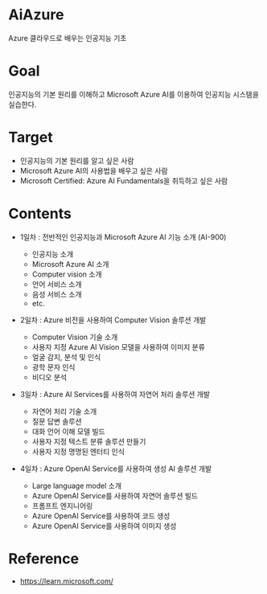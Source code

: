 # AiAzure
Azure 클라우드로 배우는 인공지능 기초

# Goal
인공지능의 기본 원리를 이해하고 Microsoft Azure AI를 이용하여 인공지능 시스템을 실습한다.

# Target
 - 인공지능의 기본 원리를 알고 싶은 사람
 - Microsoft Azure AI의 사용법을 배우고 싶은 사람
 - Microsoft Certified: Azure AI Fundamentals을 취득하고 싶은 사람

# Contents

 - 1일차 : 전반적인 인공지능과 Microsoft Azure AI 기능 소개 (AI-900)
    - 인공지능 소개
    - Microsoft Azure AI 소개
    - Computer vision 소개
    - 언어 서비스 소개
    - 음성 서비스 소개
    - etc.

 - 2일차 : Azure 비전을 사용하여 Computer Vision 솔루션 개발
    - Computer Vision 기술 소개
    - 사용자 지정 Azure AI Vision 모델을 사용하여 이미지 분류
    - 얼굴 감지, 분석 및 인식
    - 광학 문자 인식
    - 비디오 분석

 - 3일차 : Azure AI Services를 사용하여 자연어 처리 솔루션 개발
    - 자연어 처리 기술 소개
    - 질문 답변 솔루션
    - 대화 언어 이해 모델 빌드
    - 사용자 지정 텍스트 분류 솔루션 만들기
    - 사용자 지정 명명된 엔터티 인식

 - 4일차 : Azure OpenAI Service를 사용하여 생성 AI 솔루션 개발
    - Large language model 소개
    - Azure OpenAI Service를 사용하여 자연어 솔루션 빌드
    - 프롬프트 엔지니어링
    - Azure OpenAI Service를 사용하여 코드 생성
    - Azure OpenAI Service를 사용하여 이미지 생성

# Reference
 - https://learn.microsoft.com/
